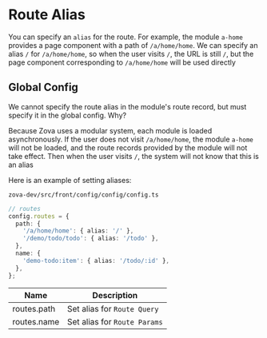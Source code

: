 # Route Alias

You can specify an `alias` for the route. For example, the module `a-home` provides a page component with a path of `/a/home/home`. We can specify an alias `/` for `/a/home/home`, so when the user visits `/`, the URL is still `/`, but the page component corresponding to `/a/home/home` will be used directly

## Global Config

We cannot specify the route alias in the module's route record, but must specify it in the global config. Why?

Because Zova uses a modular system, each module is loaded asynchronously. If the user does not visit `/a/home/home`, the module `a-home` will not be loaded, and the route records provided by the module will not take effect. Then when the user visits `/`, the system will not know that this is an alias

Here is an example of setting aliases:

`zova-dev/src/front/config/config/config.ts`

```typescript
// routes
config.routes = {
  path: {
    '/a/home/home': { alias: '/' },
    '/demo/todo/todo': { alias: '/todo' },
  },
  name: {
    'demo-todo:item': { alias: '/todo/:id' },
  },
};
```

| Name        | Description                  |
| ----------- | ---------------------------- |
| routes.path | Set alias for `Route Query`  |
| routes.name | Set alias for `Route Params` |
